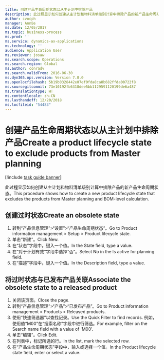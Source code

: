 ```yaml
---
title: 创建产品生命周期状态以从主计划中排除产品
description: 此过程显示如何创建从主计划和物料清单级别计算中排除产品的新产品生命周期状态。
author: cvocph
manager: AnnBe
ms.date: 12/05/2017
ms.topic: business-process
ms.prod: ''
ms.service: dynamics-ax-applications
ms.technology: ''
audience: Application User
ms.reviewer: josaw
ms.search.scope: Operations
ms.search.region: Global
ms.author: conradv
ms.search.validFrom: 2016-06-30
ms.dyn365.ops.version: Version 7.0.0
ms.openlocfilehash: 5b19b0328442e07ef9fda8ca8b682ffda00722f8
ms.sourcegitcommit: 73e10192fb6318dee5bb1129591120199de6a487
ms.translationtype: HT
ms.contentlocale: zh-CN
ms.lasthandoff: 12/20/2018
ms.locfileid: "54483"
---
```

# <a name="create-a-product-lifecycle-state-to-exclude-products-from-master-planning"></a><span data-ttu-id="aa36e-103">创建产品生命周期状态以从主计划中排除产品</span><span class="sxs-lookup"><span data-stu-id="aa36e-103">Create a product lifecycle state to exclude products from Master planning</span></span>

[!include [task guide banner](../../includes/task-guide-banner.md)]

<span data-ttu-id="aa36e-104">此过程显示如何创建从主计划和物料清单级别计算中排除产品的新产品生命周期状态。</span><span class="sxs-lookup"><span data-stu-id="aa36e-104">This procedure shows how to create a new product lifecycle state that excludes the products from Master planning and BOM-level calculation.</span></span>


## <a name="create-an-obsolete-state"></a><span data-ttu-id="aa36e-105">创建过时状态</span><span class="sxs-lookup"><span data-stu-id="aa36e-105">Create an obsolete state</span></span>
1. <span data-ttu-id="aa36e-106">转到“产品信息管理”>“设置”>“产品生命周期状态”。</span><span class="sxs-lookup"><span data-stu-id="aa36e-106">Go to Product information management > Setup > Product lifecycle state.</span></span>
2. <span data-ttu-id="aa36e-107">单击“新建”。</span><span class="sxs-lookup"><span data-stu-id="aa36e-107">Click New.</span></span>
3. <span data-ttu-id="aa36e-108">在“状态”字段中，键入一个值。</span><span class="sxs-lookup"><span data-stu-id="aa36e-108">In the State field, type a value.</span></span>
4. <span data-ttu-id="aa36e-109">在“对于计划有效”字段中选择“否”。</span><span class="sxs-lookup"><span data-stu-id="aa36e-109">Select No in the Is active for planning field.</span></span>
5. <span data-ttu-id="aa36e-110">在“描述”字段中，键入一个值。</span><span class="sxs-lookup"><span data-stu-id="aa36e-110">In the Description field, type a value.</span></span>

## <a name="associate-the-obsolete-state-to-a-released-product"></a><span data-ttu-id="aa36e-111">将过时状态与已发布产品关联</span><span class="sxs-lookup"><span data-stu-id="aa36e-111">Associate the obsolete state to a released product</span></span>
1. <span data-ttu-id="aa36e-112">关闭该页面。</span><span class="sxs-lookup"><span data-stu-id="aa36e-112">Close the page.</span></span>
2. <span data-ttu-id="aa36e-113">转到“产品信息管理”>“产品”>“已发布产品”。</span><span class="sxs-lookup"><span data-stu-id="aa36e-113">Go to Product information management > Products > Released products.</span></span>
3. <span data-ttu-id="aa36e-114">使用“快速筛选器”以查找记录。</span><span class="sxs-lookup"><span data-stu-id="aa36e-114">Use the Quick Filter to find records.</span></span> <span data-ttu-id="aa36e-115">例如，使用值“M00”在“搜索名称”字段中进行筛选。</span><span class="sxs-lookup"><span data-stu-id="aa36e-115">For example, filter on the Search name field with a value of 'M00'.</span></span>
4. <span data-ttu-id="aa36e-116">单击“编辑”。</span><span class="sxs-lookup"><span data-stu-id="aa36e-116">Click Edit.</span></span>
5. <span data-ttu-id="aa36e-117">在列表中，标记所选的行。</span><span class="sxs-lookup"><span data-stu-id="aa36e-117">In the list, mark the selected row.</span></span>
6. <span data-ttu-id="aa36e-118">在“产品生命周期状态”字段中，输入或选择一个值。</span><span class="sxs-lookup"><span data-stu-id="aa36e-118">In the Product lifecycle state field, enter or select a value.</span></span>

